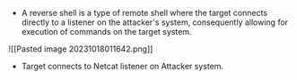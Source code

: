 
+ A reverse shell is a type of remote shell where the target connects directly to a listener on the attacker's system, consequently allowing for execution of commands on the target system.

![[Pasted image 20231018011642.png]]
- Target connects to Netcat listener on Attacker system.
